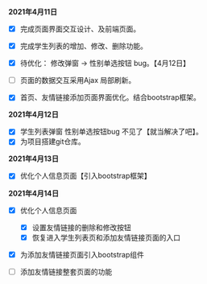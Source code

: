 **2021年4月11日** 

- [x] 完成页面界面交互设计、及前端页面。
- [x] 完成学生列表的增加、修改、删除功能。

- [x] 待优化： 修改弹窗 -> 性别单选按钮 bug。【4月12日】
- [ ] 页面的数据交互采用Ajax 局部刷新。
- [x] 首页、友情链接添加页面界面优化。结合bootstrap框架。

**2021年4月12日**

- [x] 学生列表弹窗 性别单选按钮bug  不见了【就当解决了吧】。
- [x] 为项目搭建git仓库。

**2021年4月13日**

- [x] 优化个人信息页面【引入bootstrap框架】

**2021年4月14日**

- [x] 优化个人信息页面
  - [x] 设置友情链接的删除和修改按钮
  - [x] 恢复进入学生列表页和添加友情链接页面的入口
- [x] 为添加友情链接页面引入bootstrap组件
- [ ] 添加友情链接整套页面的功能



